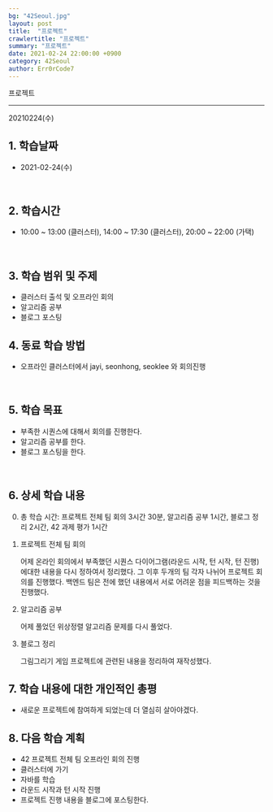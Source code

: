 ```yaml
---
bg: "42Seoul.jpg"
layout: post
title:  "프로젝트"
crawlertitle: "프로젝트"
summary: "프로젝트"
date: 2021-02-24 22:00:00 +0900
category: 42Seoul
author: Err0rCode7
---
```


프로젝트

---

20210224(수)

## 1. 학습날짜

- 2021-02-24(수)
<br>

## 2. 학습시간

- 10:00 ~ 13:00 (클러스터), 14:00 ~ 17:30 (클러스터), 20:00 ~ 22:00 (가택)
<br>

## 3. 학습 범위 및 주제

- 클러스터 출석 및 오프라인 회의
- 알고리즘 공부
- 블로그 포스팅

## 4. 동료 학습 방법

- 오프라인 클러스터에서 jayi, seonhong, seoklee 와 회의진행
<br>

## 5. 학습 목표

- 부족한 시퀀스에 대해서 회의를 진행한다.
- 알고리즘 공부를 한다.
- 블로그 포스팅을 한다.

<br>

## 6. 상세 학습 내용

0. 총 학습 시간: 프로젝트 전체 팀 회의 3시간 30분, 알고리즘 공부 1시간, 블로그 정리 2시간, 42 과제 평가 1시간

1. 프로젝트 전체 팀 회의

	어제 온라인 회의에서 부족했던 시퀀스 다이어그램(라운드 시작, 턴 시작, 턴 진행)에대한 내용을 다시 정하여서 정리했다. 그 이후 두개의 팀 각자 나뉘어 프로젝트 회의를 진행했다.
	백엔드 팀은 전에 했던 내용에서 서로 어려운 점을 피드백하는 것을 진행했다.

2. 알고리즘 공부

	어제 풀었던 위상정렬 알고리즘 문제를 다시 풀었다.

3. 블로그 정리

	그림그리기 게임 프로젝트에 관련된 내용을 정리하여 재작성했다.

## 7. 학습 내용에 대한 개인적인 총평

- 새로운 프로젝트에 참여하게 되었는데 더 열심히 살아야겠다.

## 8. 다음 학습 계획

- 42 프로젝트 전체 팀 오프라인 회의 진행
- 클러스터에 가기
- 자바를 학습
- 라운드 시작과 턴 시작 진행
- 프로젝트 진행 내용을 블로그에 포스팅한다.